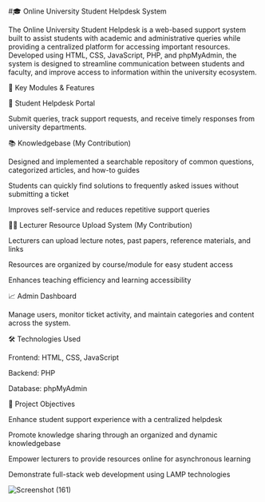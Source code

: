 #🎓 Online University Student Helpdesk System

The Online University Student Helpdesk is a web-based support system built to assist students with academic and administrative queries while providing a centralized platform for accessing important resources. Developed using HTML, CSS, JavaScript, PHP, and phpMyAdmin, the system is designed to streamline communication between students and faculty, and improve access to information within the university ecosystem.

🌟 Key Modules & Features

📨 Student Helpdesk Portal

Submit queries, track support requests, and receive timely responses from university departments.

📚 Knowledgebase (My Contribution)

Designed and implemented a searchable repository of common questions, categorized articles, and how-to guides

Students can quickly find solutions to frequently asked issues without submitting a ticket

Improves self-service and reduces repetitive support queries

👨‍🏫 Lecturer Resource Upload System (My Contribution)

Lecturers can upload lecture notes, past papers, reference materials, and links

Resources are organized by course/module for easy student access

Enhances teaching efficiency and learning accessibility

📈 Admin Dashboard

Manage users, monitor ticket activity, and maintain categories and content across the system.

🛠️ Technologies Used

Frontend: HTML, CSS, JavaScript

Backend: PHP

Database: phpMyAdmin

🎯 Project Objectives

Enhance student support experience with a centralized helpdesk

Promote knowledge sharing through an organized and dynamic knowledgebase

Empower lecturers to provide resources online for asynchronous learning

Demonstrate full-stack web development using LAMP technologies


![Screenshot (161)](https://github.com/Nipuni002/University_Students_Online_Helpdesk/assets/173162987/d74ae573-532f-425c-82b3-5c27f69ed198)
